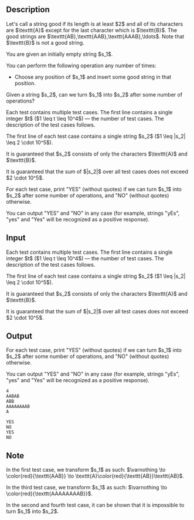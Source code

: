 ## Description

<div><p>Let's call a string <span class="tex-font-style-bf">good</span> if its length is at least $2$ and all of its characters are $\texttt{A}$ except for the last character which is $\texttt{B}$. The good strings are $\texttt{AB},\texttt{AAB},\texttt{AAAB},\ldots$. Note that $\texttt{B}$ is <span class="tex-font-style-bf">not</span> a good string.</p><p>You are given an initially empty string $s_1$.</p><p>You can perform the following operation any number of times: </p><ul> <li> Choose any position of $s_1$ and insert some good string in that position. </li></ul><p>Given a string $s_2$, can we turn $s_1$ into $s_2$ after some number of operations?</p></div><div class="input-specification"><p>Each test contains multiple test cases. The first line contains a single integer $t$ ($1 \leq t \leq 10^4$) — the number of test cases. The description of the test cases follows.</p><p>The first line of each test case contains a single string $s_2$ ($1 \leq |s_2| \leq 2 \cdot 10^5$).</p><p>It is guaranteed that $s_2$ consists of only the characters $\texttt{A}$ and $\texttt{B}$.</p><p>It is guaranteed that the sum of $|s_2|$ over all test cases does not exceed $2 \cdot 10^5$.</p></div><div class="output-specification"><p>For each test case, print "<span class="tex-font-style-tt">YES</span>" (without quotes) if we can turn $s_1$ into $s_2$ after some number of operations, and "<span class="tex-font-style-tt">NO</span>" (without quotes) otherwise.</p><p>You can output "<span class="tex-font-style-tt">YES</span>" and "<span class="tex-font-style-tt">NO</span>" in any case (for example, strings "<span class="tex-font-style-tt">yEs</span>", "<span class="tex-font-style-tt">yes</span>" and "<span class="tex-font-style-tt">Yes</span>" will be recognized as a positive response).</p></div>

## Input

<p>Each test contains multiple test cases. The first line contains a single integer $t$ ($1 \leq t \leq 10^4$) — the number of test cases. The description of the test cases follows.</p><p>The first line of each test case contains a single string $s_2$ ($1 \leq |s_2| \leq 2 \cdot 10^5$).</p><p>It is guaranteed that $s_2$ consists of only the characters $\texttt{A}$ and $\texttt{B}$.</p><p>It is guaranteed that the sum of $|s_2|$ over all test cases does not exceed $2 \cdot 10^5$.</p>

## Output

<p>For each test case, print "<span class="tex-font-style-tt">YES</span>" (without quotes) if we can turn $s_1$ into $s_2$ after some number of operations, and "<span class="tex-font-style-tt">NO</span>" (without quotes) otherwise.</p><p>You can output "<span class="tex-font-style-tt">YES</span>" and "<span class="tex-font-style-tt">NO</span>" in any case (for example, strings "<span class="tex-font-style-tt">yEs</span>", "<span class="tex-font-style-tt">yes</span>" and "<span class="tex-font-style-tt">Yes</span>" will be recognized as a positive response).</p>





```input1|2,4
4
AABAB
ABB
AAAAAAAAB
A
```




```output1
YES
NO
YES
NO
```



## Note

<p>In the first test case, we transform $s_1$ as such: $\varnothing \to \color{red}{\texttt{AAB}} \to \texttt{A}\color{red}{\texttt{AB}}\texttt{AB}$.</p><p>In the third test case, we transform $s_1$ as such: $\varnothing \to \color{red}{\texttt{AAAAAAAAB}}$.</p><p>In the second and fourth test case, it can be shown that it is impossible to turn $s_1$ into $s_2$.</p>
